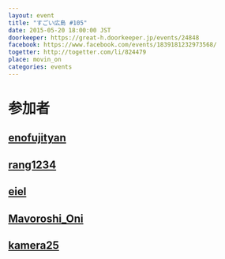 ```yaml
---
layout: event
title: "すごい広島 #105"
date: 2015-05-20 18:00:00 JST
doorkeeper: https://great-h.doorkeeper.jp/events/24848
facebook: https://www.facebook.com/events/1839181232973568/
togetter: http://togetter.com/li/824479
place: movin_on
categories: events
---
```


# 参加者


## [enofujityan](http://twitter.com/enofujityan)


## [rang1234](http://twitter.com/rang1234)


## [eiel](https://github.com/eiel)


## [Mavoroshi_Oni](http://twitter.com/Mavoroshi_Oni)


## [kamera25](https://github.com/kamera25)
